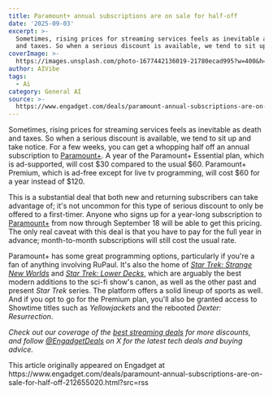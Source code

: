```yaml
---
title: Paramount+ annual subscriptions are on sale for half-off
date: '2025-09-03'
excerpt: >-
  Sometimes, rising prices for streaming services feels as inevitable as death
  and taxes. So when a serious discount is available, we tend to sit up and...
coverImage: >-
  https://images.unsplash.com/photo-1677442136019-21780ecad995?w=400&h=200&fit=crop&auto=format
author: AIVibe
tags:
  - Ai
category: General AI
source: >-
  https://www.engadget.com/deals/paramount-annual-subscriptions-are-on-sale-for-half-off-212655020.html?src=rss
---
```

<p>Sometimes, rising prices for streaming services feels as inevitable as death and taxes. So when a serious discount is available, we tend to sit up and take notice. For a few weeks, you can get a whopping half off an annual subscription to <a data-i13n="elm:affiliate_link;sellerN:Paramount Plus;elmt:;cpos:1;pos:1" href="https://shopping.yahoo.com/rdlw?merchantId=b0d3a482-802c-4eb1-9616-94f7490562f7&amp;siteId=us-engadget&amp;pageId=1p-autolink&amp;contentUuid=855ca62e-ee52-453f-91a1-14fbe4f4bd6a&amp;featureId=text-link&amp;merchantName=Paramount+Plus&amp;linkText=Paramount%2B&amp;custData=eyJzb3VyY2VOYW1lIjoiV2ViLURlc2t0b3AtVmVyaXpvbiIsImxhbmRpbmdVcmwiOiJodHRwczovL3d3dy5wYXJhbW91bnRwbHVzLmNvbSIsImNvbnRlbnRVdWlkIjoiODU1Y2E2MmUtZWU1Mi00NTNmLTkxYTEtMTRmYmU0ZjRiZDZhIiwib3JpZ2luYWxVcmwiOiJodHRwczovL3d3dy5wYXJhbW91bnRwbHVzLmNvbSJ9&amp;signature=AQAAAcGc7SQdTNU7Z2ygmUzTSA59pZu8vblA8yD_zpYVHkJz&amp;gcReferrer=https%3A%2F%2Fwww.paramountplus.com" class="rapid-with-clickid" data-original-link="https://www.paramountplus.com">Paramount+</a>. A year of the Paramount+ Essential plan, which is ad-supported, will cost $30 compared to the usual $60. Paramount+ Premium, which is ad-free except for live tv programming, will cost $60 for a year instead of $120.</p> 
<p> <core-commerce id="3bdb2f3abd5e487ea7660b9423be2e46" data-type="product-list" data-original-url="https://www.paramountplus.com"></core-commerce></p> 
<p>This is a substantial deal that both new and returning subscribers can take advantage of; it's not uncommon for this type of serious discount to only be offered to a first-timer. Anyone who signs up for a year-long subscription to <a data-i13n="elm:context_link;elmt:doNotAffiliate;cpos:2;pos:1" class="no-affiliate-link" href="https://www.engadget.com/entertainment/streaming/best-streaming-services-154527042.html">Paramount+</a> from now through September 18 will be able to get this pricing. The only real caveat with this deal is that you have to pay for the full year in advance; month-to-month subscriptions will still cost the usual rate.</p> <span id="end-legacy-contents"></span> 
<p>Paramount+ has some great programming options, particularly if you're a fan of anything involving RuPaul. It's also the home of <a data-i13n="elm:context_link;elmt:doNotAffiliate;cpos:3;pos:1" class="no-affiliate-link" href="https://www.engadget.com/entertainment/tv-movies/star-trek-strange-new-worlds-third-season-falls-short-of-its-second-020030139.html"><em><ins>Star Trek: Strange New Worlds</ins></em></a> and <a data-i13n="elm:context_link;elmt:doNotAffiliate;cpos:4;pos:1" class="no-affiliate-link" href="https://www.engadget.com/entertainment/tv-movies/star-trek-lower-decks-ends-on-a-new-beginning-140003832.html"><em>Star Trek: Lower Decks</em></a>, which are arguably the best modern additions to the sci-fi show's canon, as well as the other past and present <em>Star Trek</em> series. The platform offers a solid lineup of sports as well. And if you opt to go for the Premium plan, you'll also be granted access to Showtime titles such as <em>Yellowjackets</em> and the rebooted <em>Dexter: Resurrection</em>.</p> 
<p><em>Check out our coverage of the </em><a data-i13n="cpos:5;pos:1" href="https://www.engadget.com/deals/best-streaming-service-deals-133028980.html"><em>best streaming deals</em></a><em> for more discounts, and follow </em><a data-i13n="cpos:6;pos:1" href="https://twitter.com/EngadgetDeals"><em>@EngadgetDeals</em></a><em> on X for the latest tech deals and buying advice.</em></p>This article originally appeared on Engadget at https://www.engadget.com/deals/paramount-annual-subscriptions-are-on-sale-for-half-off-212655020.html?src=rss
